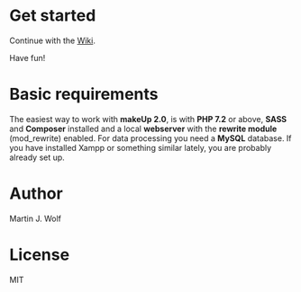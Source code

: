 # Get started

Continue with the [Wiki](https://github.com/dahas/makeup2/wiki).

Have fun!

# Basic requirements

The easiest way to work with **makeUp 2.0**, is with **PHP 7.2** or above, **SASS** and **Composer** installed and a local **webserver** with the **rewrite module** (mod_rewrite) enabled. For data processing you need a **MySQL** database. If you have installed Xampp or something similar lately, you are probably already set up.

# Author 
Martin J. Wolf

# License
MIT
